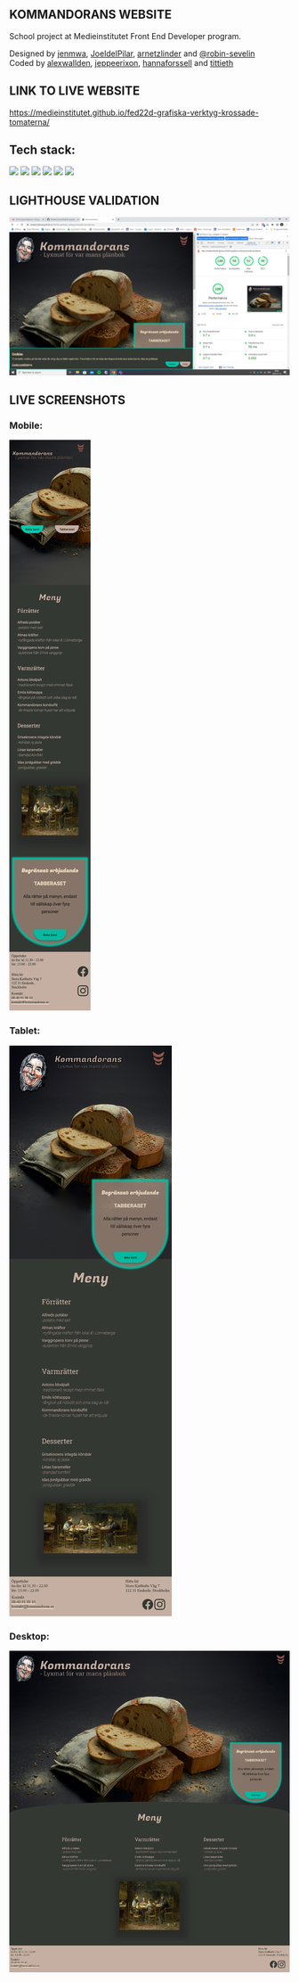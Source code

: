 ## KOMMANDORANS WEBSITE

School project at Medieinstitutet Front End Developer program.

Designed by [jenmwa](https://github.com/jenmwa), [JoeldelPilar](https://github.com/JoeldelPilar), [arnetzlinder](https://github.com/arnetzlinder) and [@robin-sevelin](https://github.com/@robin-sevelin)<br>
Coded by [alexwallden](https://github.com/alexwallden), [jeppeerixon](https://github.com/jeppeerixon), [hannaforssell](https://github.com/hannaforssell) and [tittieth](https://github.com/tittieth)

## LINK TO LIVE WEBSITE
https://medieinstitutet.github.io/fed22d-grafiska-verktyg-krossade-tomaterna/

## Tech stack:
![](https://img.shields.io/badge/-Typescript-007acc?style=flat&logo=typescript&logoColor=black) ![](https://img.shields.io/badge/-Prettier-F7B93E?style=flat&logo=prettier&logoColor=black) ![](https://img.shields.io/badge/-ESLint-4B32C3?style=flat&logo=eslint&logoColor=white) ![](https://img.shields.io/badge/-HTML5-E34F26?style=flat&logo=html5&logoColor=white) ![](https://img.shields.io/badge/-Sass-CC6699?style=flat&logo=sass&logoColor=white) ![](https://img.shields.io/badge/-GSAP-88CE02?style=flat&logo=greensock&logoColor=black)

## LIGHTHOUSE VALIDATION
![LIGHTHOUSE Validering](./screenshots/kommandorans_lighthouse.jpg)

## LIVE SCREENSHOTS
### Mobile: <br>
![Mobile](./screenshots/kommandorans_screenshot_mobile.png) <br>
### Tablet: <br>
![Tablet](./screenshots/kommandorans_screenshot_tablet.png) <br>
### Desktop: <br>
![Desktop](./screenshots/kommandorans_screenshot_desktop.png)
